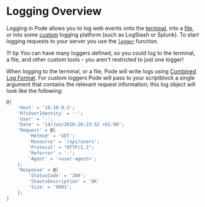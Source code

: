 # Logging Overview

Logging in Pode allows you to log web events onto the [terminal](../Terminal), into a [file](../File), or into some [custom](../Custom) logging platform (such as LogStash or Splunk). To start logging requests to your server you use the [`logger`](../../Functions/Core/Logger) function.

!!! tip
    You can have many loggers defined, so you could log to the terminal, a file, and other custom tools - you aren't restricted to just one logger!

When logging to the terminal, or a file, Pode will write logs using [Combined Log Format](https://httpd.apache.org/docs/1.3/logs.html#combined). For custom loggers Pode will pass to your scriptblock a single argument that contains the relevant request information; this log object will look like the following:

```powershell
@{
    'Host' = '10.10.0.3';
    'RfcUserIdentity' = '-';
    'User' = '-';
    'Date' = '14/Jun/2018:20:23:52 +01:00';
    'Request' = @{
        'Method' = 'GET';
        'Resource' = '/api/users';
        'Protocol' = "HTTP/1.1";
        'Referrer' = '-';
        'Agent' = '<user-agent>';
    };
    'Response' = @{
        'StatusCode' = '200';
        'StautsDescription' = 'OK'
        'Size' = '9001';
    };
}
```